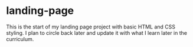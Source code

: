 # landing-page

This is the start of my landing page project with basic HTML and CSS styling. I plan to circle back later and update it with what I learn later in the curriculum.
